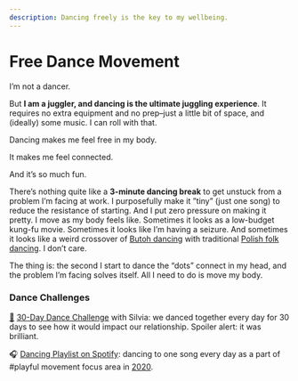 ```yaml
---
description: Dancing freely is the key to my wellbeing.
---
```


# Free Dance Movement

I’m not a dancer.

But **I am a juggler, and dancing is the ultimate juggling experience**. It requires no extra equipment and no prep–just a little bit of space, and \(ideally\) some music. I can roll with that.

Dancing makes me feel free in my body.

It makes me feel connected.

And it’s so much fun.

There’s nothing quite like a **3-minute dancing break** to get unstuck from a problem I’m facing at work. I purposefully make it ”tiny” \(just one song\) to reduce the resistance of starting. And I put zero pressure on making it pretty. I move as my body feels like. Sometimes it looks as a low-budget kung-fu movie. Sometimes it looks like I’m having a seizure. And sometimes it looks like a weird crossover of [Butoh dancing](https://www.youtube.com/watch?v=9ms7MGs2Nh8) with traditional [Polish folk dancing](https://www.youtube.com/watch?v=4NetnbP4E04). I don’t care. 

The thing is: the second I start to dance the “dots” connect in my head, and the problem I’m facing solves itself. All I need to do is move my body.

### Dance Challenges

[🎥](https://emojipedia.org/movie-camera/) [30-Day Dance Challenge](https://youtu.be/WxppPgDSgVc) with Silvia: we danced together every day for 30 days to see how it would impact our relationship. Spoiler alert: it was brilliant.

🎧 [Dancing Playlist on Spotify](https://open.spotify.com/playlist/3TSHoXFiob7xOuVEuYOmpJ?si=zswaUc8ASMWpGvRZizdAPg): dancing to one song every day as a part of \#playful movement focus area in [2020](2020/).

